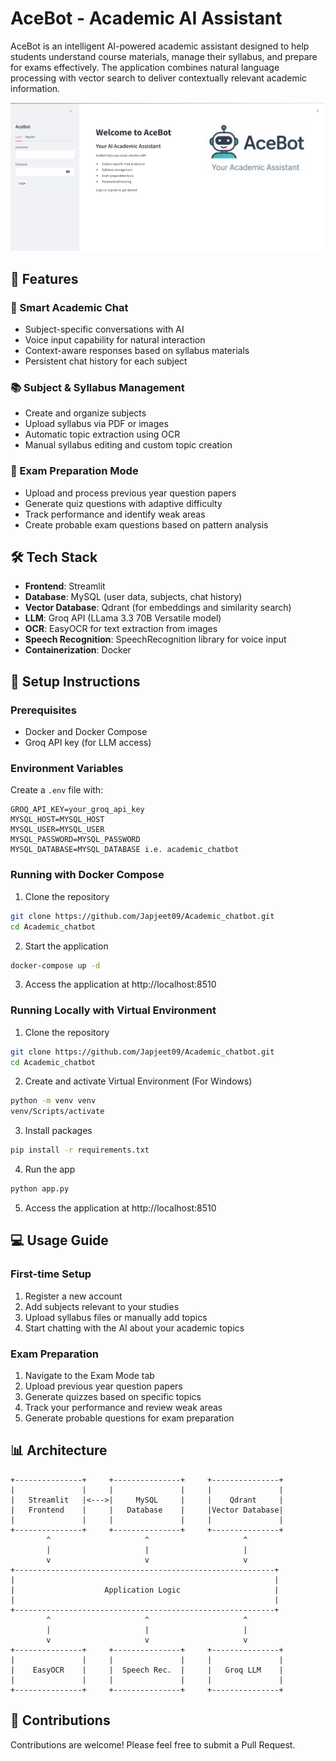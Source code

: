 # AceBot - Academic AI Assistant

AceBot is an intelligent AI-powered academic assistant designed to help students understand course materials, manage their syllabus, and prepare for exams effectively. The application combines natural language processing with vector search to deliver contextually relevant academic information.

![alt text](https://github.com/Japjeet09/Academic_chatbot/blob/main/image.png?raw=true)

## 🌟 Features

### 💬 Smart Academic Chat
- Subject-specific conversations with AI
- Voice input capability for natural interaction
- Context-aware responses based on syllabus materials
- Persistent chat history for each subject

### 📚 Subject & Syllabus Management
- Create and organize subjects
- Upload syllabus via PDF or images
- Automatic topic extraction using OCR
- Manual syllabus editing and custom topic creation

### 📝 Exam Preparation Mode
- Upload and process previous year question papers
- Generate quiz questions with adaptive difficulty
- Track performance and identify weak areas
- Create probable exam questions based on pattern analysis

## 🛠 Tech Stack

- **Frontend**: Streamlit
- **Database**: MySQL (user data, subjects, chat history)
- **Vector Database**: Qdrant (for embeddings and similarity search)
- **LLM**: Groq API (LLama 3.3 70B Versatile model)
- **OCR**: EasyOCR for text extraction from images
- **Speech Recognition**: SpeechRecognition library for voice input
- **Containerization**: Docker

## 🚀 Setup Instructions

### Prerequisites
- Docker and Docker Compose
- Groq API key (for LLM access)

### Environment Variables
Create a `.env` file with:
```
GROQ_API_KEY=your_groq_api_key
MYSQL_HOST=MYSQL_HOST
MYSQL_USER=MYSQL_USER
MYSQL_PASSWORD=MYSQL_PASSWORD
MYSQL_DATABASE=MYSQL_DATABASE i.e. academic_chatbot
```

### Running with Docker Compose
1. Clone the repository
```bash
git clone https://github.com/Japjeet09/Academic_chatbot.git
cd Academic_chatbot
```

2. Start the application
```bash
docker-compose up -d
```

3. Access the application at http://localhost:8510

### Running Locally with Virtual Environment
1. Clone the repository
```bash
git clone https://github.com/Japjeet09/Academic_chatbot.git
cd Academic_chatbot
```
2. Create and activate Virtual Environment (For Windows)
```bash
python -m venv venv
venv/Scripts/activate
```

3. Install packages
```bash
pip install -r requirements.txt
```

4. Run the app
```bash
python app.py
```

5. Access the application at http://localhost:8510

## 💻 Usage Guide

### First-time Setup
1. Register a new account
2. Add subjects relevant to your studies
3. Upload syllabus files or manually add topics
4. Start chatting with the AI about your academic topics

### Exam Preparation
1. Navigate to the Exam Mode tab
2. Upload previous year question papers
3. Generate quizzes based on specific topics
4. Track your performance and review weak areas
5. Generate probable questions for exam preparation

## 📊 Architecture

```
+---------------+     +---------------+     +---------------+
|               |     |               |     |               |
|   Streamlit   |<--->|     MySQL     |     |    Qdrant     |
|   Frontend    |     |   Database    |     |Vector Database|
|               |     |               |     |               |
+---------------+     +---------------+     +---------------+
        ^                     ^                     ^
        |                     |                     |
        v                     v                     v
+----------------------------------------------------------+
|                                                          |
|                    Application Logic                     |
|                                                          |
+----------------------------------------------------------+
        ^                     ^                     ^
        |                     |                     |
        v                     v                     v
+---------------+     +---------------+     +---------------+
|               |     |               |     |               |
|    EasyOCR    |     |  Speech Rec.  |     |   Groq LLM    |
|               |     |               |     |               |
+---------------+     +---------------+     +---------------+
```

## 🤝 Contributions

Contributions are welcome! Please feel free to submit a Pull Request.
